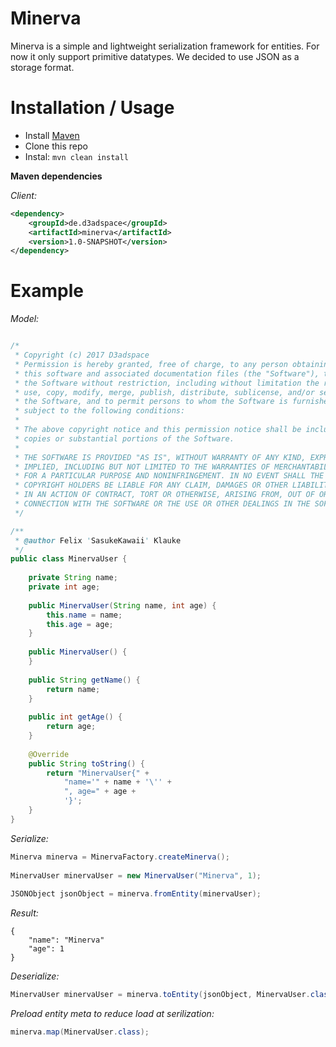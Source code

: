 # Minerva

Minerva is a simple and lightweight serialization framework for entities. For now it only
support primitive datatypes. We decided to use JSON as a storage format.

# Installation / Usage

- Install [Maven](http://maven.apache.org/download.cgi)
- Clone this repo
- Instal: ```mvn clean install```

**Maven dependencies**

_Client:_
```xml
<dependency>
    <groupId>de.d3adspace</groupId>
    <artifactId>minerva</artifactId>
    <version>1.0-SNAPSHOT</version>
</dependency>
```

# Example
_Model:_
```java

/*
 * Copyright (c) 2017 D3adspace
 * Permission is hereby granted, free of charge, to any person obtaining a copy of
 * this software and associated documentation files (the "Software"), to deal in
 * the Software without restriction, including without limitation the rights to
 * use, copy, modify, merge, publish, distribute, sublicense, and/or sell copies of
 * the Software, and to permit persons to whom the Software is furnished to do so,
 * subject to the following conditions:
 *
 * The above copyright notice and this permission notice shall be included in all
 * copies or substantial portions of the Software.
 *
 * THE SOFTWARE IS PROVIDED "AS IS", WITHOUT WARRANTY OF ANY KIND, EXPRESS OR
 * IMPLIED, INCLUDING BUT NOT LIMITED TO THE WARRANTIES OF MERCHANTABILITY, FITNESS
 * FOR A PARTICULAR PURPOSE AND NONINFRINGEMENT. IN NO EVENT SHALL THE AUTHORS OR
 * COPYRIGHT HOLDERS BE LIABLE FOR ANY CLAIM, DAMAGES OR OTHER LIABILITY, WHETHER
 * IN AN ACTION OF CONTRACT, TORT OR OTHERWISE, ARISING FROM, OUT OF OR IN
 * CONNECTION WITH THE SOFTWARE OR THE USE OR OTHER DEALINGS IN THE SOFTWARE.
 */

/**
 * @author Felix 'SasukeKawaii' Klauke
 */
public class MinervaUser {
	
	private String name;
	private int age;
	
	public MinervaUser(String name, int age) {
		this.name = name;
		this.age = age;
	}
	
	public MinervaUser() {
	}
	
	public String getName() {
		return name;
	}
	
	public int getAge() {
		return age;
	}
	
	@Override
	public String toString() {
		return "MinervaUser{" +
			"name='" + name + '\'' +
			", age=" + age +
			'}';
	}
}
```

_Serialize:_
```java
Minerva minerva = MinervaFactory.createMinerva();
		
MinervaUser minervaUser = new MinervaUser("Minerva", 1);
		
JSONObject jsonObject = minerva.fromEntity(minervaUser);
```

_Result:_
```
{
    "name": "Minerva"
    "age": 1
}
```

_Deserialize:_
```java
MinervaUser minervaUser = minerva.toEntity(jsonObject, MinervaUser.class);
```

_Preload entity meta to reduce load at serilization:_
```java
minerva.map(MinervaUser.class);
```